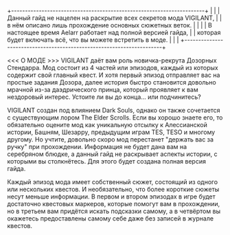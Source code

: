+----------------------------------------------------------------------+
|                                                                      |
|   Данный гайд не нацелен на раскрытие всех секретов мода VIGILANT,   |
|   в нём описано лишь прохождение основных сюжетных веток.            |
|                                                                      |
|   В настоящее время Aelarr работает над полной версией гайда,        |
|   которая будет включать всё, что вы можете встретить в моде.        |
|                                                                      |
+----------------------------------------------------------------------+

<<< О МОДЕ >>>
VIGILANT даёт вам роль новичка-рекрута Дозорных Стендарра. Мод состоит из 4 частей или эпизодов, каждый из которых содержит свой главный квест. И хотя первый эпизод отправляет вас на простые задания Дозора, далее история быстро становится довольно мрачной из-за даэдрического принца, который проявляет к вам нездоровый интерес. Устоите ли вы до конца... или подчинитесь?

VIGILANT создан под влиянием Dark Souls, однако он также сочетается с существующим лором The Elder Scrolls. Если вы хорошо знаете его, то обязательно оцените мод как уникальную отсылку к Алессианской истории, Башням, Шезарру, предыдущим играм TES, TESO и многому другому. Но учтите, довольно скоро мод перестанет "держать вас за ручку" при прохождении. Информация не будет дана вам на серебряном блюдке, а данный гайд не раскрывает аспекты истории, с которыми вы столкнётесь. Для этого будет создана полная версия гайда.

Каждый эпизод мода имеет собственный сюжет, состоящий из одного или нескольких квестов. И необязательно, что более короткие сюжеты несут меньше информации. В первом и втором эпизодах в игре будет достаточно квестовых маркеров, которые помогут вам в прохождении, но в третьем вам придётся искать подсказки самому, а в четвёртом вы окажетесь предоставлены самому себе даже без записей в журнале квестов.
